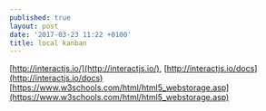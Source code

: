 ```yaml
---
published: true
layout: post
date: '2017-03-23 11:22 +0100'
title: local kanban
---
```

[http://interactjs.io/](http://interactjs.io/), [http://interactjs.io/docs](http://interactjs.io/docs)    
[https://www.w3schools.com/html/html5_webstorage.asp](https://www.w3schools.com/html/html5_webstorage.asp)
